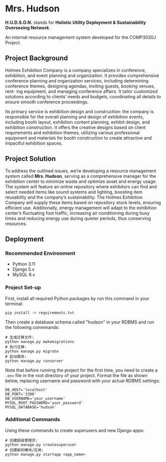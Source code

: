 # Mrs. Hudson

**H.U.D.S.O.N.** stands for **Holistic Utility Deployment & Sustainability Overseeing Network**.

An internal resource management system developed for the COMP3030J Project.

## Project Background

Holmes Exhibition Company is a company specializes in conference, exhibition, and event planning and organization. It provides comprehensive conference planning and organization services, including determining conference themes, designing agendas, inviting guests, booking venues, rent- ing equipment, and managing conference affairs. It tailor customized solutions according to clients’ needs and budgets, coordinating all details to ensure smooth conference proceedings.

Its primary service is exhibition design and construction: the company is responsible for the overall planning and design of exhibition events, including booth layout, exhibition content planning, exhibit design, and exhibition construction. It offers the creative designs based on client requirements and exhibition themes, utilizing various professional equipment and materials for booth construction to create attractive and impactful exhibition spaces.

## Project Solution

To address the outlined issues, we’re developing a resource management system called **Mrs. Hudson**, serving as a comprehensive manager for the exhibition center to minimize waste and optimize asset and energy usage. The system will feature an online repository where exhibitors can find and select needed items like sound systems and lighting, boosting item reusability and the company’s sustainability. The Holmes Exhibition Company will supply these items based on repository stock levels, ensuring efficient use. Additionally, energy management will adapt to the exhibition center’s fluctuating foot traffic, increasing air conditioning during busy times and reducing energy use during quieter periods, thus conserving resources.

## Deployment

### Recommended Environment

+ Python 3.11
+ Django 5.x
+ MySQL 8.x

### Project Set-up

First, install all required Python packages by run this command in your terminal:

```shell
pip install -r requirements.txt
```

Then create a database schema called "hudson" in your RDBMS and run the following conmmands:

``` shell
# 生成迁移文件:
python manage.py makemigrations
# 执行迁移:
python manage.py migrate
# 启动服务:
python manage.py runserver
```

Note that before running the project for the first time, you need to create a `.env` file in the root directory of your project. Format the file as shown below, replacing username and password with your actual RDBMS settings:

```text
DB_HOST='localhost'
DB_PORT='3306'
DB_USERNAME='your_username'
MYSQL_ROOT_PASSWORD='your_password'
MYSQL_DATABASE='hudson'
```

### Additional Commands
Using these commands to create superusers and new Django apps:
``` shell
# 创建超级管理员:
python manage.py createsuperuser
# 创建新的模块/应用:
python manage.py startapp <app_name>
```
